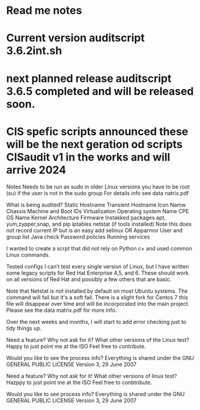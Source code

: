 # Read me notes
# Current version auditscript 3.6.2int.sh
# next planned release auditscript 3.6.5 completed and will be released soon.
# CIS spefic scripts announced these will be the next geration od scripts CISaudit v1 in the works and will arrive 2024

Notes
Needs to be run as sudo in older Linux versions you have to be root (su) if the user is not in the sudo group
For details info see data natrix.pdf

What is being audited?
Static Hostname
Transient Hostname
Icon Namw
Chassis
Machine and Boot IDs
Virtualization
Operating system Name
CPE OS Name
Kernel
Architecture
Firmware
Instakked packages apt, yum,zypper,snap, and pip
iptables
netstat (if tools installed) Note this does not record current IP but is an easy add
selinux OR Apparmor
User and group list
Java check
Password policies
Running services

I wanted to create a scrpt that did not rely on Python c+ and used common Linux commands.

Tested configs
I can’t test every single version of Linux, but I have written some legacy scripts for Red Hat Enterprise 4,5, and 6. These should work on all versions of Red Hat and possibly a few others that are basic.

Note that Netstat is not installed by default on most Ubuntu systems. The command will fail but it's a soft fail.
There is a slight fork for Centos 7 this file will disappear over time and will be incorporated into the main project.
Please see the data matrix.pdf for more info.

Over the next weeks and months, I will start to add error checking just to tidy things up.

Need a feature? Why not ask for it?
What other versions of the Linux test? Happy to just point me at the ISO
Feel free to contribute.

Would you like to see the process info?
Everything is shared under the GNU GENERAL PUBLIC LICENSE Version 3, 29 June 2007

Need a feature? Why not ask for it!
What other versions of linux test? Hazppy to just point me at the ISO
Feel free to conbtribute.


Would you like to see process info?
Everything is shared under the GNU GENERAL PUBLIC LICENSE Version 3, 29 June 2007
